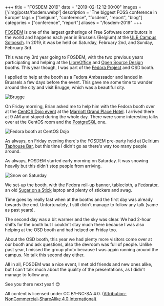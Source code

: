 +++
title = "FOSDEM 2019"
date = "2019-02-12 12:00:00"
images = ['/img/posts/fosdem.webp']
description = 'The biggest FOSS conference in Europe'
tags = ["belgium", "conference", "fosdem", "report", "blog"]
categories = ["conference", "report"]
aliases = "/fosdem-2019"
+++

[FOSDEM](https://fosdem.org) is one of the largest gatherings of Free Software contributors in the world and happens each year in Brussels (Belgium) at the [ULB Campus Solbosch](https://www.openstreetmap.org/way/30358555#map=16/50.8199/4.3987). In 2019, it was be held on Saturday, February 2nd, and Sunday, February 3rd.

This was my 3rd year going to FOSDEM, with the two previous years participating and helping at the [LibreOffice](https://libreoffice.org) and [Open Source Design](https://opensourcedesign.net/) booths. This year though, I was part of the [Fedora Project](https://getfedora.org) and OSD booth.

I applied to help at the booth as a Fedora Ambassador and landed in Brussels a few days before the event.
This gave me some time to wander around the city and visit Brugge, which was a beautiful city.

![Brugge](/img/posts/brugge.webp)

On Friday morning, Brian asked me to help him with the Fedora booth over at the [CentOS Dojo event](https://wiki.centos.org/Events/Dojo/Brussels2019) at the [Marriott Grand Place Hotel](https://www.openstreetmap.org/way/244955992#map=19/50.84890/4.34909). I arrived there at 9 AM and stayed during the whole day. There were some interesting talks over at the CentOS room and the [PostgreSQL](https://www.postgresql.org/) one.

![Fedora booth at CentOS Dojo](/img/posts/booth-dojo.webp)

As always, on Friday evening there's the FOSDEM pre-party held at [Delirium Taphouse Bar](https://www.openstreetmap.org/node/3118693327), but this time I didn't go as there's way too many people around.

As always, FOSDEM started early morning on Saturday. It was snowing heavily but this didn't stop people from arriving.

![Snow on Saturday](/img/posts/fosdem-snow.webp)

We set-up the booth, with the Fedora roll-up banner, tablecloth, a [Fedorator](https://fedoraproject.org/wiki/Fedorator), an old [Sugar on a Stick](https://spins.fedoraproject.org/en/soas/) laptop and plenty of stickers and swag.

Time goes by really fast when at the booths and the first day was already towards the end. Unfortunately, I still didn't manage to follow any talk (same as past years).

The second day was a bit warmer and the sky was clear. We had 2-hour shifts for the booth but I couldn't stay much there because I was also helping at the OSD booth and had helped on Friday too.

About the OSD booth, this year we had plenty more visitors come over at our booth and ask questions, also the devroom was full of people. Unlike past year, I missed the group photo because I was again running around the campus. No talk this second day either.

All in all, FOSDEM was a nice event, I met old friends and new ones alike, but I can't talk much about the quality of the presentations, as I didn't manage to follow any.

See you there next year! 😊

All content is licensed under CC BY-NC-SA 4.0. ([Attribution-NonCommercial-ShareAlike 4.0 International](https://creativecommons.org/licenses/by-nc-sa/4.0/)).
